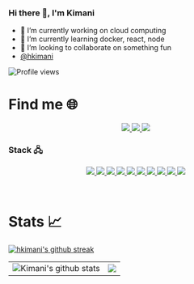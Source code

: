 ### Hi there 👋, I'm Kimani

- 🔭 I’m currently working on cloud computing
- 🌱 I’m currently learning docker, react, node
- 👯 I’m looking to collaborate on something fun
- [@hkimani](https://www.linkedin.com/in/hubert-kimani-49727a125/)

![Profile views](https://gpvc.arturio.dev/hkimani)

# Find me 🌐

<p align ="center">
  <a href ="https://www.linkedin.com/in/hubert-kimani-49727a125/" role="LinkedIn">
  <img src="https://img.shields.io/badge/-LinkedIN-0A66C2?style=for-the-badge&logo=LinkedIn&logoColor=white"/>
  </a>
  <a href ="https://stackoverflow.com/users/12130316/kimanihuon" role="stackoverflow">
  <img src="https://img.shields.io/badge/Stack_Overflow-FE7A16?style=for-the-badge&logo=stack-overflow&logoColor=white"/>
  </a>
   <a href ="https://www.hackerrank.com/kimanihube" role="hackerrank">
  <img src="https://img.shields.io/badge/-Hackerrank-2EC866?style=for-the-badge&logo=HackerRank&logoColor=white"/>
  </a>
</p>

### Stack 🖧
<p align ="center">
  <a href ="#" role="JavaScript">
  <img src="https://img.shields.io/badge/JavaScript-F7DF1E?style=for-the-badge&logo=javascript&logoColor=black"/>
  </a>
  <a href ="#" role="TypeScript">
  <img src="https://img.shields.io/badge/TypeScript-007ACC?style=for-the-badge&logo=typescript&logoColor=white"/>
  </a>
  <a href ="#" role="Python">
  <img src="https://img.shields.io/badge/Python-3776AB?style=for-the-badge&logo=python&logoColor=white"/>
  </a>
  <a href ="#" role="Postgres">
  <img src="https://img.shields.io/badge/PostgreSQL-316192?style=for-the-badge&logo=postgresql&logoColor=white"/>
  </a>
  <a href ="#" role="NodeJs">
  <img src="https://img.shields.io/badge/Node.js-339933?style=for-the-badge&logo=nodedotjs&logoColor=white"/>
  </a>
  <a href ="#" role="ExpressJs">
  <img src="https://img.shields.io/badge/Express.js-000000?style=for-the-badge&logo=express&logoColor=white"/>
  </a>
  <a href ="#" role="ReactJs">
  <img src="https://img.shields.io/badge/React-20232A?style=for-the-badge&logo=react&logoColor=61DAFB"/>
  </a>
  <a href ="#" role="VueJs">
  <img src="https://img.shields.io/badge/Vue.js-35495E?style=for-the-badge&logo=vuedotjs&logoColor=4FC08D"/>
  </a>
  <a href ="#" role="Docker">
  <img src="https://img.shields.io/badge/Docker-2CA5E0?style=for-the-badge&logo=docker&logoColor=white"/>
  </a>
  <a href ="#" role="GCP">
  <img src="https://img.shields.io/badge/Google_Cloud-4285F4?style=for-the-badge&logo=google-cloud&logoColor=white"/>
  </a>
</p>
<br />

# Stats 📈

[![hkimani's github streak](https://github-readme-streak-stats.herokuapp.com/?user=hkimani&theme=blue-green)](https://github.com/hkimani/github-readme-streak-stats)

<center>
  <table>
  <tr>
      <td><img align="center" src="https://github-readme-stats.vercel.app/api?username=hkimani&show_icons=true&include_all_commits=true&count_private=true&icon_color=de5085&theme=radical" alt="Kimani's github stats" /></td>
      <td><a href="https://github-readme-stats.vercel.app/api/top-langs/?username=hkimani&layout=compact&langs_count=8&hide=Mako&theme=nightowl&count_private=true&border_radius=15&border_color=#212121">
  <img  src="https://github-readme-stats.vercel.app/api/top-langs/?username=hkimani&layout=compact&langs_count=8&hide=html&theme=nightowl&border_radius=15&border_color=#212121" />
</a>
</td>
  </tr>   
</table>
</center>

<!--
**hkimani/hkimani** is a ✨ _special_ ✨ repository because its `README.md` (this file) appears on your GitHub profile.

Here are some ideas to get you started:

- 🔭 I’m currently working on ...
- 🌱 I’m currently learning ...
- 👯 I’m looking to collaborate on ...
- 🤔 I’m looking for help with ...
- 💬 Ask me about ...
- 📫 How to reach me: ...
- 😄 Pronouns: ...
- ⚡ Fun fact: ...
-->
